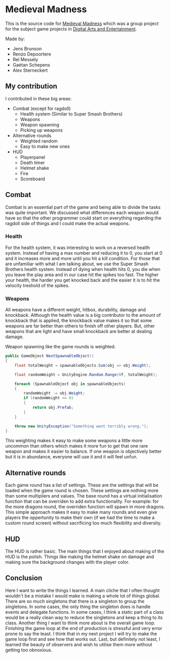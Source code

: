 # Medieval Madness
 
This is the source code for [Medieval Madness](https://wardergrip.itch.io/medieval-madness) which was a group project for the subject game projects in [Digital Arts and Entertainment](https://digitalartsandentertainment.be/).

Made by:
- Jens Brunson
- Renzo Depoortere
- Reï Messely
- Gaétan Schepens
- Alex Sterneckert

## My contribution

I contributed in these big areas:
- Combat (except for ragdoll)
    - Health system (Similar to Super Smash Brothers)
    - Weapons
    - Weapon spawning
    - Picking up weapons
- Alternative rounds
    - Weighted random
    - Easy to make new ones
- HUD
    - Playerpanel
    - Death timer
    - Helmet shake
    - Fire
    - Scoreboard

## Combat

Combat is an essential part of the game and being able to divide the tasks was quite important. We discussed what differences each weapon would have so that the other programmer could start on everything regarding the ragdoll side of things and I could make the actual weapons.

### Health
For the health system, it was interesting to work on a reversed health system. Instead of having a max number and reducing it to 0, you start at 0 and it increases more and more until you hit a kill condition. For those that are unfamiliar with what I am talking about, we use the Super Smash Brothers health system. Instead of dying when health hits 0, you die when you leave the play area and in our case hit the spikes too fast. The higher your health, the harder you get knocked back and the easier it is to hit the velocity treshold of the spikes.

### Weapons
All weapons have a different weight, hitbox, durability, damage and knockback. Although the health value is a big contributor to the amount of knockback that is applied, the knockback value makes it so that some weapons are far better than others to finish off other players. But, other weapons that are light and have small knockback are better at dealing damage.

Weapon spawning like the game rounds is weighted. 
```cs
public GameObject NextSpawnableObject()
{
    float totalWeight = spawnableObjects.Sum(obj => obj.Weight);

    float randomWeight = UnityEngine.Random.Range(0f, totalWeight);

    foreach (SpawnableObject obj in spawnableObjects)
    {
        randomWeight -= obj.Weight;
        if (randomWeight <= 0)
        {
            return obj.Prefab;
        }
    }

    throw new UnityException("Something went terribly wrong.");
}
```
This weighting makes it easy to make some weapons a little more uncommon than others which makes it more fun to get that one rare weapon and makes it easier to balance. If one weapon is objectively better but it is in abundance, everyone will use it and it will feel unfun.

## Alternative rounds

Each game round has a list of settings. These are the settings that will be loaded when the game round is chosen. These settings are nothing more than some multipliers and values. The base round has a virtual initialisation function that can be overriden to add extra functionality.
For example: for the more dragons round, the overriden function will spawn in more dragons.
This simple approach makes it easy to make many rounds and even give players the oppertunity to make their own (if we had the time to make a custom round screen) without sacrificing too much flexibility and diversity.

## HUD

The HUD is rather basic. The main things that I enjoyed about making of the HUD is the polish. Things like making the helmet shake on damage and making sure the background changes with the player color.

## Conclusion

Here I want to write the things I learned. A main cliche that I often thought wouldn't be a mistake I would make is making a whole lot of things global. There are so much singletons that there is a singleton to group the singletons. In some cases, the only thing the singleton does is handle events and delegate functions. In some cases, I think a static part of a class would be a really clean way to reduce the singletons and keep a thing to its class. 
Another thing I want to think more about is the overall game loop. Finishing the game loop at the end of production is stressful and very error prone to say the least. I think that in my next project I will try to make the game loop first and see how that works out.
Last, but definitely not least, I learned the beauty of observers and wish to utilise them more without getting too obnoxious.
